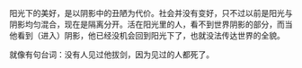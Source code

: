 阳光下的美好，是以阴影中的丑陋为代价。社会并没有变好，只不过以前是阳光与阴影均匀混合，现在是隔离分开。活在阳光里的人，看不到世界阴影的部分，而当他看到（进入）阴影，他已经没机会回到阳光下了，也就没法传达世界的全貌。

就像有句台词：没有人见过他拔剑，因为见过的人都死了。
